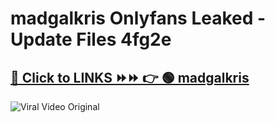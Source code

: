 
 # madgalkris Onlyfans Leaked - Update Files 4fg2e

## <h2><a href="https://clipsfans.com/madgalkris&ref=git">🔗 Click to LINKS ⏩⏩ 👉 🟢 madgalkris </a></h2>

<a href="https://clipsfans.com/madgalkris&ref=git" rel="nofollow" data-target="animated-image.originalLink"><img src="https://i.ibb.co.com/xMMVF88/686577567.gif" alt="Viral Video Original" style="max-width: 100%; display: inline-block;" data-target="animated-image.originalImage"></a>

